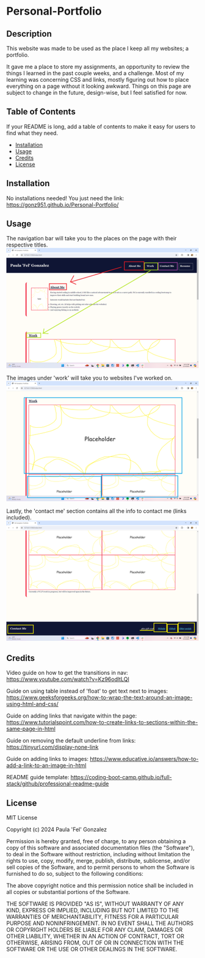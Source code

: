 # Personal-Portfolio

## Description

This website was made to be used as the place I keep all my websites; a portfolio. 

It gave me a place to store my assignments, an opportunity to review the things I learned in the past couple weeks, and a challenge. Most of my learning was concerning CSS and links, mostly figuring out how to place everything on a page without it looking awkward. Things on this page are subject to change in the future, design-wise, but I feel satisfied for now.

## Table of Contents

If your README is long, add a table of contents to make it easy for users to find what they need.

- [Installation](#installation)
- [Usage](#usage)
- [Credits](#credits)
- [License](#license)

## Installation

No installations needed! You just need the link: https://gonz951.github.io/Personal-Portfolio/

## Usage

The navigation bar will take you to the places on the page with their respective titles.
![nav bar function](assets/images/Screenshot.port.1.png)

The images under 'work' will take you to websites I've worked on.
![image web links function](assets/images/Screenshot.port.2.png)

Lastly, the 'contact me' section contains all the info to contact me (links included). 
![contact me section with contact info](assets/images/Screenshot.port.3.png)

## Credits

Video guide on how to get the transitions in nav:
https://www.youtube.com/watch?v=Kz96odltLQI

Guide on using table instead of 'float' to get text next to images:
https://www.geeksforgeeks.org/how-to-wrap-the-text-around-an-image-using-html-and-css/

Guide on adding links that navigate within the page:
https://www.tutorialspoint.com/how-to-create-links-to-sections-within-the-same-page-in-html

Guide on removing the default underline from links:
https://tinyurl.com/display-none-link 

Guide on adding links to images:
https://www.educative.io/answers/how-to-add-a-link-to-an-image-in-html

README guide template: 
https://coding-boot-camp.github.io/full-stack/github/professional-readme-guide 

## License

MIT License

Copyright (c) 2024 Paula 'Fel' Gonzalez

Permission is hereby granted, free of charge, to any person obtaining a copy
of this software and associated documentation files (the "Software"), to deal
in the Software without restriction, including without limitation the rights
to use, copy, modify, merge, publish, distribute, sublicense, and/or sell
copies of the Software, and to permit persons to whom the Software is
furnished to do so, subject to the following conditions:

The above copyright notice and this permission notice shall be included in all
copies or substantial portions of the Software.

THE SOFTWARE IS PROVIDED "AS IS", WITHOUT WARRANTY OF ANY KIND, EXPRESS OR
IMPLIED, INCLUDING BUT NOT LIMITED TO THE WARRANTIES OF MERCHANTABILITY,
FITNESS FOR A PARTICULAR PURPOSE AND NONINFRINGEMENT. IN NO EVENT SHALL THE
AUTHORS OR COPYRIGHT HOLDERS BE LIABLE FOR ANY CLAIM, DAMAGES OR OTHER
LIABILITY, WHETHER IN AN ACTION OF CONTRACT, TORT OR OTHERWISE, ARISING FROM,
OUT OF OR IN CONNECTION WITH THE SOFTWARE OR THE USE OR OTHER DEALINGS IN THE
SOFTWARE.

